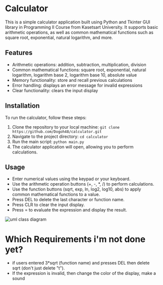 # Calculator

This is a simple calculator application built using Python and Tkinter GUI library in Programming II Course from Kasetsart University. It supports basic arithmetic operations, as well as common mathematical functions such as square root, exponential, natural logarithm, and more.

## Features
- Arithmetic operations: addition, subtraction, multiplication, division
- Common mathematical functions: square root, exponential, natural logarithm, logarithm base 2, logarithm base 10, absolute value
- Memory functionality: store and recall previous calculations
- Error handling: displays an error message for invalid expressions
- Clear functionality: clears the input display

## Installation
To run the calculator, follow these steps:

1. Clone the repository to your local machine:
```git clone https://github.com/Dogoh48/calculator.git```
2. Navigate to the project directory:
```cd calculator```
3. Run the main script:
```python main.py```
4. The calculator application will open, allowing you to perform calculations.

## Usage
- Enter numerical values using the keypad or your keyboard.
- Use the arithmetic operation buttons (+, -, *, /) to perform calculations.
- Use the function buttons (sqrt, exp, ln, log2, log10, abs) to apply common mathematical functions to a value.
- Press DEL to delete the last character or function name.
- Press CLR to clear the input display.
- Press = to evaluate the expression and display the result.

![uml class diagram](./uml.png)

# Which Requirements i'm not done yet?
- if users entered 3*sqrt (function name) and presses DEL then delete sqrt (don't just delete "t").
- If the expression is invalid, then change the color of the display, make a sound
